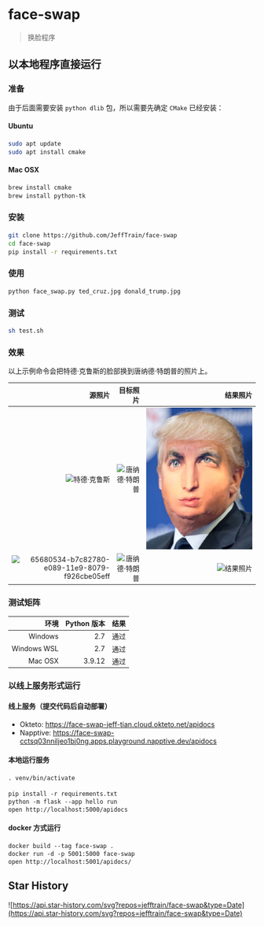 # face-swap

> 换脸程序

## 以本地程序直接运行

### 准备

由于后面需要安装 `python dlib` 包，所以需要先确定 `CMake` 已经安装：

#### Ubuntu 

```bash
sudo apt update
sudo apt install cmake
```

#### Mac OSX

```bash
brew install cmake
brew install python-tk
```

### 安装
```bash
git clone https://github.com/JeffTrain/face-swap
cd face-swap
pip install -r requirements.txt
```

### 使用
```bash
python face_swap.py ted_cruz.jpg donald_trump.jpg
```

### 测试
```bash
sh test.sh
```

### 效果
以上示例命令会把特德·克鲁斯的脸部换到唐纳德·特朗普的照片上。

|源照片|目标照片|结果照片|
|-----:|-------:|-------:|
|![特德·克鲁斯](./ted_cruz.jpg)|![唐纳德·特朗普](./donald_trump.jpg)|![结果照片](./result.jpg)|
|![65680534-b7c82780-e089-11e9-8079-f926cbe05eff](./tests/65680534-b7c82780-e089-11e9-8079-f926cbe05eff/65680534-b7c82780-e089-11e9-8079-f926cbe05eff.jpeg)|![唐纳德·特朗普](./donald_trump.jpg)|![结果照片](./tests/65680534-b7c82780-e089-11e9-8079-f926cbe05eff/result.jpg)|


### 测试矩阵

|环境|Python 版本|结果|
|---:|---:|---:|
|Windows|2.7|通过|
|Windows WSL|2.7|通过|
 |Mac OSX | 3.9.12 | 通过 |

### 以线上服务形式运行

#### 线上服务（提交代码后自动部署）

- Okteto: https://face-swap-jeff-tian.cloud.okteto.net/apidocs
- Napptive: https://face-swap-cctsq03nniljeo1bj0ng.apps.playground.napptive.dev/apidocs

#### 本地运行服务

```shell
. venv/bin/activate

pip install -r requirements.txt
python -m flask --app hello run
open http://localhost:5000/apidocs
```

#### docker 方式运行

```shell
docker build --tag face-swap .
docker run -d -p 5001:5000 face-swap
open http://localhost:5001/apidocs/
```

## Star History

![https://api.star-history.com/svg?repos=jefftrain/face-swap&type=Date](https://api.star-history.com/svg?repos=jefftrain/face-swap&type=Date)